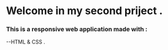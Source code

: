 # Welcome in my second priject .

### This is a responsive web application made with :

--HTML & CSS .

